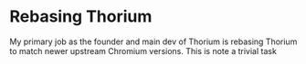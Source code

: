 # Rebasing Thorium

My primary job as the founder and main dev of Thorium is rebasing Thorium to match newer upstream Chromium versions.
This is note a trivial task
